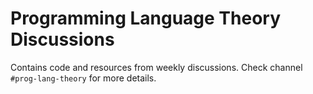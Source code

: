 Programming Language Theory Discussions
=======================================

Contains code and resources from weekly discussions. Check channel `#prog-lang-theory` for more details.
